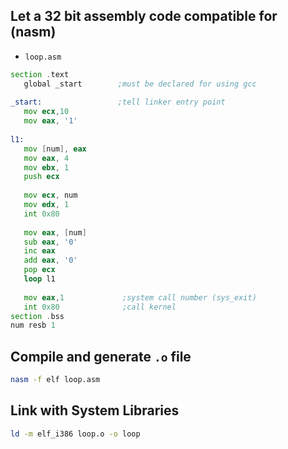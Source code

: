 ## Let a 32 bit assembly code compatible for (nasm)
* ` loop.asm `
```asm
section	.text
   global _start        ;must be declared for using gcc
	
_start:	                ;tell linker entry point
   mov ecx,10
   mov eax, '1'
	
l1:
   mov [num], eax
   mov eax, 4
   mov ebx, 1
   push ecx
	
   mov ecx, num        
   mov edx, 1        
   int 0x80
	
   mov eax, [num]
   sub eax, '0'
   inc eax
   add eax, '0'
   pop ecx
   loop l1
	
   mov eax,1             ;system call number (sys_exit)
   int 0x80              ;call kernel
section	.bss
num resb 1
```

## Compile and generate ` .o ` file
```sh
nasm -f elf loop.asm
```

## Link with System Libraries
```sh
ld -m elf_i386 loop.o -o loop
```
